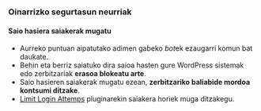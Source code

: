 ### Oinarrizko segurtasun neurriak
#### Saio hasiera saiakerak mugatu

- Aurreko puntuan aipatutako adimen gabeko *bot*ek ezaugarri komun bat daukate.
- Behin eta berriz saiatuko dira saioa hasten gure WordPress sistemak edo zerbitzariak **erasoa blokeatu arte**.
- Saio hasieren saiakerak mugatu ezean, **zerbitzariko baliabide mordoa kontsumi ditzake**.
- [Limit Login Attemps](https://wordpress.org/plugins/limit-login-attempts/) pluginarekin saiakera horiek muga ditzakegu.